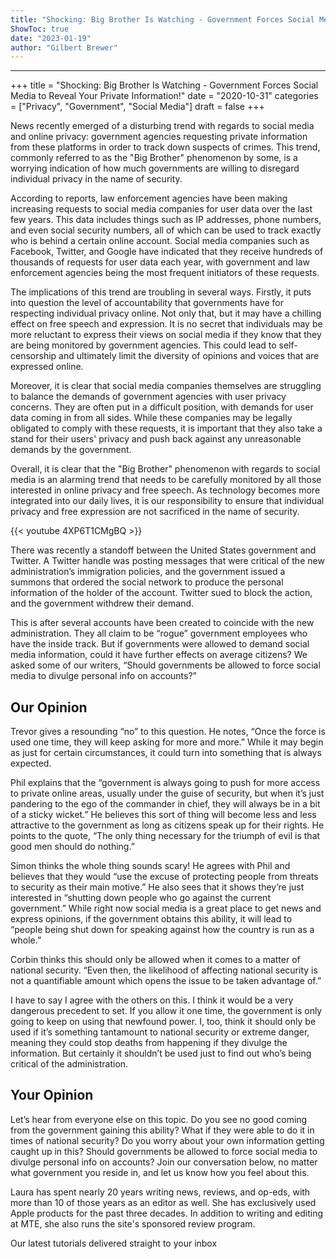 ```yaml
---
title: "Shocking: Big Brother Is Watching - Government Forces Social Media to Reveal Your Private Information!"
ShowToc: true 
date: "2023-01-19"
author: "Gilbert Brewer"
---
```

*****
+++
title = "Shocking: Big Brother Is Watching - Government Forces Social Media to Reveal Your Private Information!"
date = "2020-10-31"
categories = ["Privacy", "Government", "Social Media"]
draft = false
+++

News recently emerged of a disturbing trend with regards to social media and online privacy: government agencies requesting private information from these platforms in order to track down suspects of crimes. This trend, commonly referred to as the "Big Brother" phenomenon by some, is a worrying indication of how much governments are willing to disregard individual privacy in the name of security.

According to reports, law enforcement agencies have been making increasing requests to social media companies for user data over the last few years. This data includes things such as IP addresses, phone numbers, and even social security numbers, all of which can be used to track exactly who is behind a certain online account. Social media companies such as Facebook, Twitter, and Google have indicated that they receive hundreds of thousands of requests for user data each year, with government and law enforcement agencies being the most frequent initiators of these requests.

The implications of this trend are troubling in several ways. Firstly, it puts into question the level of accountability that governments have for respecting individual privacy online. Not only that, but it may have a chilling effect on free speech and expression. It is no secret that individuals may be more reluctant to express their views on social media if they know that they are being monitored by government agencies. This could lead to self-censorship and ultimately limit the diversity of opinions and voices that are expressed online.

Moreover, it is clear that social media companies themselves are struggling to balance the demands of government agencies with user privacy concerns. They are often put in a difficult position, with demands for user data coming in from all sides. While these companies may be legally obligated to comply with these requests, it is important that they also take a stand for their users' privacy and push back against any unreasonable demands by the government. 

Overall, it is clear that the "Big Brother" phenomenon with regards to social media is an alarming trend that needs to be carefully monitored by all those interested in online privacy and free speech. As technology becomes more integrated into our daily lives, it is our responsibility to ensure that individual privacy and free expression are not sacrificed in the name of security.

{{< youtube 4XP6T1CMgBQ >}} 



There was recently a standoff between the United States government and Twitter. A Twitter handle was posting messages that were critical of the new administration’s immigration policies, and the government issued a summons that ordered the social network to produce the personal information of the holder of the account. Twitter sued to block the action, and the government withdrew their demand.
 
This is after several accounts have been created to coincide with the new administration. They all claim to be “rogue” government employees who have the inside track. But if governments were allowed to demand social media information, could it have further effects on average citizens? We asked some of our writers, “Should governments be allowed to force social media to divulge personal info on accounts?”
 
## Our Opinion
 
Trevor gives a resounding “no” to this question. He notes, “Once the force is used one time, they will keep asking for more and more.” While it may begin as just for certain circumstances, it could turn into something that is always expected.
 
Phil explains that the “government is always going to push for more access to private online areas, usually under the guise of security, but when it’s just pandering to the ego of the commander in chief, they will always be in a bit of a sticky wicket.” He believes this sort of thing will become less and less attractive to the government as long as citizens speak up for their rights. He points to the quote, “The only thing necessary for the triumph of evil is that good men should do nothing.”
 

 
Simon thinks the whole thing sounds scary! He agrees with Phil and believes that they would “use the excuse of protecting people from threats to security as their main motive.” He also sees that it shows they’re just interested in “shutting down people who go against the current government.” While right now social media is a great place to get news and express opinions, if the government obtains this ability, it will lead to “people being shut down for speaking against how the country is run as a whole.”
 
Corbin thinks this should only be allowed when it comes to a matter of national security. “Even then, the likelihood of affecting national security is not a quantifiable amount which opens the issue to be taken advantage of.”
 
I have to say I agree with the others on this. I think it would be a very dangerous precedent to set. If you allow it one time, the government is only going to keep on using that newfound power. I, too, think it should only be used if it’s something tantamount to national security or extreme danger, meaning they could stop deaths from happening if they divulge the information. But certainly it shouldn’t be used just to find out who’s being critical of the administration.
 
## Your Opinion
 
Let’s hear from everyone else on this topic. Do you see no good coming from the government gaining this ability? What if they were able to do it in times of national security? Do you worry about your own information getting caught up in this? Should governments be allowed to force social media to divulge personal info on accounts? Join our conversation below, no matter what government you reside in, and let us know how you feel about this.
 
Laura has spent nearly 20 years writing news, reviews, and op-eds, with more than 10 of those years as an editor as well. She has exclusively used Apple products for the past three decades. In addition to writing and editing at MTE, she also runs the site's sponsored review program.
 
Our latest tutorials delivered straight to your inbox




